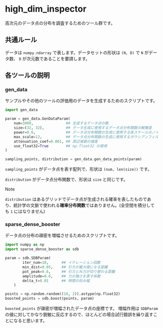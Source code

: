 # high_dim_inspector
高次元のデータ点の分布を調査するためのツール群です。

## 共通ルール
データは `numpy.ndarray` で表します。データセットの形状は `(N, D)` で `N` がデータ数、 `D` が次元数であることを要請します。

## 各ツールの説明
### gen_data
サンプルやその他のツールの評価用のデータを生成するためのスクリプトです。

```python
import gen_data

param = gen_data.GenDataParam(
    num=3000,               ## 生成するデータ点の数
    size=(32, 32),          ## データ生成に使用するデータ点分布関数の解像度
    power=0.6,              ## データ点分布関数の生成に使用する各スケールのノイズに乗する指数
    max_scale=12,           ## データ点分布関数の生成に使用するガウシアンフィルタの最大サイズ
    attenuation_coef=0.001, ## 周辺減衰の強度
    use_float32=True        ## np.float32 の使用
)

sampling_points, distribution = gen_data.gen_data_points(param)
```

`sampling_points` がデータ点を表す配列で、形状は `(num, len(size))` です。

`distribution` がデータ点分布関数で、形状は `size` と同じです。
> [!NOTE]
> `distribution` はあるグリッドでデータ点が生成される確率を表したものであり、統計学の文脈で使われる**確率分布関数**ではありません。(全空間を積分しても `1` にはなりません)

### sparse_dense_booster
データ点の分布の疎密を増幅させるためのスクリプトです。

```python
import numpy as np
import sparse_dense_booster as sdb

param = sdb.SDBParam(
        iter_num=10,      ## イテレーション回数
        min_dist=0.05,    ## 引力が最大値になる距離
        pot_peak=0.6,     ## 引力と斥力が切り替わる距離
        amplitude=0.6,    ## 力の強さを表す係数
        delta_t=0.01      ## 時間の刻み幅
    )

points = np.random.random((10, 2)).astype(np.float32)
boosted_points = sdb.boost(points, param)
```

`boosted_points` が疎密が増幅されたデータ点の座標です。
増幅作用は `SDBParam` の値に対してかなり鋭敏に反応するので、ほとんどの場合試行錯誤を繰り返すことになると思います。